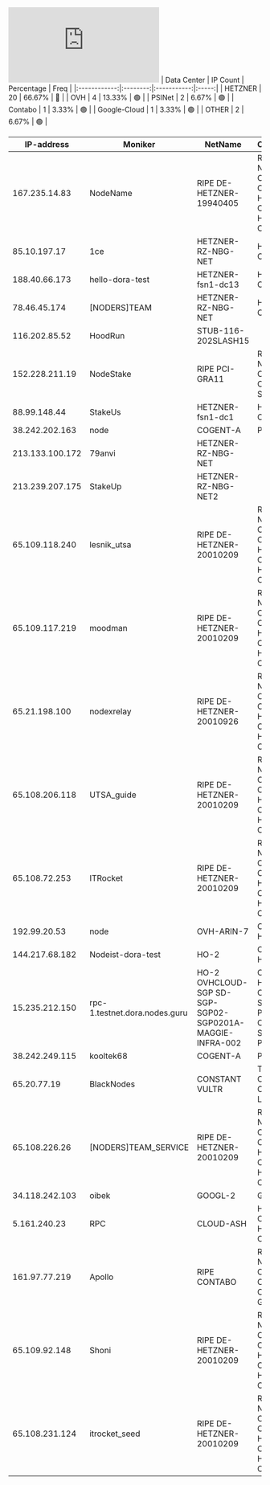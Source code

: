 ![Diagramm](https://github.com/obajay/StateSync-snapshots/blob/main/Projects/Dora/1/README.md)
| Data Center | IP Count | Percentage | Freq |
|:------------:|:--------:|:-----------:|:-----:|
| HETZNER | 20 | 66.67% | 🔴 |
| OVH | 4 | 13.33% | 🟢 |
| PSINet | 2 | 6.67% | 🟢 |
| Contabo | 1 | 3.33% | 🟢 |
| Google-Cloud | 1 | 3.33% | 🟢 |
| OTHER | 2 | 6.67% | 🟢 |

<!-- START_TABLE -->
| IP-address | Moniker | NetName | Organization |
|-------------|-------------|-------------|-------------|
| 167.235.14.83 | NodeName | RIPE DE-HETZNER-19940405 | RIPE Network Coordination Centre Hetzner Online GmbH Hetzner Online GmbH |
| 85.10.197.17 | 1ce | HETZNER-RZ-NBG-NET | Hetzner Online GmbH |
| 188.40.66.173 | hello-dora-test | HETZNER-fsn1-dc13 | Hetzner Online GmbH |
| 78.46.45.174 | [NODERS]TEAM | HETZNER-RZ-NBG-NET | Hetzner Online GmbH |
| 116.202.85.52 | HoodRun | STUB-116-202SLASH15 |  |
| 152.228.211.19 | NodeStake | RIPE PCI-GRA11 | RIPE Network Coordination Centre OVH SAS |
| 88.99.148.44 | StakeUs | HETZNER-fsn1-dc1 | Hetzner Online GmbH |
| 38.242.202.163 | node | COGENT-A | PSINet, Inc. |
| 213.133.100.172 | 79anvi | HETZNER-RZ-NBG-NET |  |
| 213.239.207.175 | StakeUp | HETZNER-RZ-NBG-NET2 |  |
| 65.109.118.240 | lesnik_utsa | RIPE DE-HETZNER-20010209 | RIPE Network Coordination Centre Hetzner Online GmbH Hetzner Online GmbH |
| 65.109.117.219 | moodman | RIPE DE-HETZNER-20010209 | RIPE Network Coordination Centre Hetzner Online GmbH Hetzner Online GmbH |
| 65.21.198.100 | nodexrelay | RIPE DE-HETZNER-20010926 | RIPE Network Coordination Centre Hetzner Online GmbH Hetzner Online GmbH |
| 65.108.206.118 | UTSA_guide | RIPE DE-HETZNER-20010209 | RIPE Network Coordination Centre Hetzner Online GmbH Hetzner Online GmbH |
| 65.108.72.253 | ITRocket | RIPE DE-HETZNER-20010209 | RIPE Network Coordination Centre Hetzner Online GmbH Hetzner Online GmbH |
| 192.99.20.53 | node | OVH-ARIN-7 | OVH Hosting, Inc. |
| 144.217.68.182 | Nodeist-dora-test | HO-2 | OVH Hosting, Inc. |
| 15.235.212.150 | rpc-1.testnet.dora.nodes.guru | HO-2 OVHCLOUD-SGP SD-SGP-SGP02-SGP0201A-MAGGIE-INFRA-002 | OVH Hosting, Inc. OVH Singapore PTE. LTD OVH Singapore PTE. LTD |
| 38.242.249.115 | kooltek68 | COGENT-A | PSINet, Inc. |
| 65.20.77.19 | BlackNodes | CONSTANT VULTR | The Constant Company, LLC |
| 65.108.226.26 | [NODERS]TEAM_SERVICE | RIPE DE-HETZNER-20010209 | RIPE Network Coordination Centre Hetzner Online GmbH Hetzner Online GmbH |
| 34.118.242.103 | oibek | GOOGL-2 | Google LLC |
| 5.161.240.23 | RPC | CLOUD-ASH | Hetzner Online GmbH Hetzner Online GmbH |
| 161.97.77.219 | Apollo | RIPE CONTABO | RIPE Network Coordination Centre Contabo GmbH |
| 65.109.92.148 | Shoni | RIPE DE-HETZNER-20010209 | RIPE Network Coordination Centre Hetzner Online GmbH Hetzner Online GmbH |
| 65.108.231.124 | itrocket_seed | RIPE DE-HETZNER-20010209 | RIPE Network Coordination Centre Hetzner Online GmbH Hetzner Online GmbH |

<!-- END_TABLE -->
